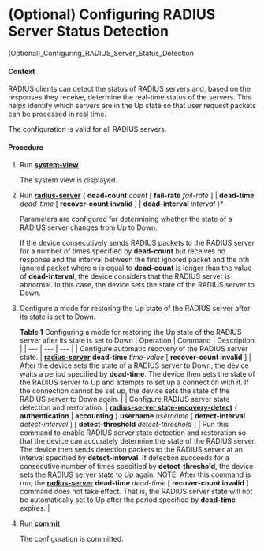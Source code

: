 (Optional) Configuring RADIUS Server Status Detection
=====================================================

(Optional)_Configuring_RADIUS_Server_Status_Detection

#### Context

RADIUS clients can detect the status of RADIUS servers and, based on the responses they receive, determine the real-time status of the servers. This helps identify which servers are in the Up state so that user request packets can be processed in real time.

The configuration is valid for all RADIUS servers.


#### Procedure

1. Run [**system-view**](cmdqueryname=system-view)
   
   
   
   The system view is displayed.
2. Run [**radius-server**](cmdqueryname=radius-server) { **dead-count** *count* [ **fail-rate** *fail-rate* ] | **dead-time** *dead-time* [ **recover-count** **invalid** ] | **dead-interval** *interval* }\*
   
   
   
   Parameters are configured for determining whether the state of a RADIUS server changes from Up to Down.
   
   
   
   If the device consecutively sends RADIUS packets to the RADIUS server for a number of times specified by **dead-count** but receives no response and the interval between the first ignored packet and the nth ignored packet where n is equal to **dead-count** is longer than the value of **dead-interval**, the device considers that the RADIUS server is abnormal. In this case, the device sets the state of the RADIUS server to Down.
3. Configure a mode for restoring the Up state of the RADIUS server after its state is set to Down.
   
   
   
   **Table 1** Configuring a mode for restoring the Up state of the RADIUS server after its state is set to Down
   | Operation | Command | Description |
   | --- | --- | --- |
   | Configure automatic recovery of the RADIUS server state. | [**radius-server**](cmdqueryname=radius-server%28%E7%B3%BB%E7%BB%9F%E8%A7%86%E5%9B%BE%29) **dead-time** *time-value* [ **recover-count invalid** ] | After the device sets the state of a RADIUS server to Down, the device waits a period specified by **dead-time**. The device then sets the state of the RADIUS server to Up and attempts to set up a connection with it. If the connection cannot be set up, the device sets the state of the RADIUS server to Down again. |
   | Configure RADIUS server state detection and restoration. | [**radius-server state-recovery-detect**](cmdqueryname=radius-server+state-recovery-detect) { **authentication** | **accounting** } **username** *username* [ **detect-interval** *detect-interval* ] [ **detect-threshold** *detect-threshold* ] | Run this command to enable RADIUS server state detection and restoration so that the device can accurately determine the state of the RADIUS server. The device then sends detection packets to the RADIUS server at an interval specified by **detect-interval**. If detection succeeds for a consecutive number of times specified by **detect-threshold**, the device sets the RADIUS server state to Up again.  NOTE:  After this command is run, the [**radius-server**](cmdqueryname=radius-server) **dead-time** *dead-time* [ **recover-count invalid** ] command does not take effect. That is, the RADIUS server state will not be automatically set to Up after the period specified by **dead-time** expires. |
4. Run [**commit**](cmdqueryname=commit)
   
   
   
   The configuration is committed.